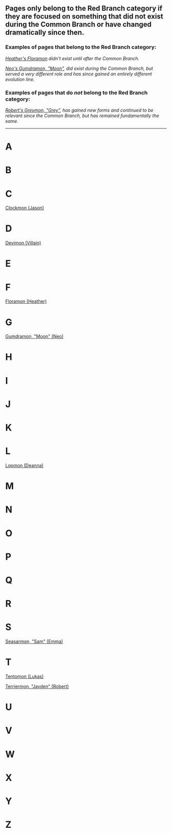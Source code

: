 ## Pages only belong to the Red Branch category if they are focused on something that did not exist during the Common Branch or have changed dramatically since then.

### Examples of pages that belong to the Red Branch category:

*[Heather's Floramon](../digimon/Floramon_(Heather)) didn't exist until after the Common Branch.*

*[Neo's Gumdramon, "Moon"](../digimon/Gumdramon_(Neo)), did exist during the Common Branch, but served a very different role and has since gained an entirely different evolution line.*

### Examples of pages that do *not* belong to the Red Branch category:

*[Robert's Greymon, "Grey"](../digimon/Greymon_(Robert)), has gained new forms and continued to be relevant since the Common Branch, but has remained fundamentally the same.*

-----

# A

# B

# C

[Clockmon (Jason)](../digimon/Clockmon_(Jason))

# D

[Devimon (Villain)](../digimon/Devimon_(Villain))

# E

# F

[Floramon (Heather)](../digimon/Floramon_(Heather))

# G

[Gumdramon, "Moon" (Neo)](../digimon/Gumdramon_(Neo))

# H

# I

# J

# K

# L

[Lopmon (Deanna)](../digimon/Lopmon_(Deanna))

# M

# N

# O

# P

# Q

# R

# S

[Seasarmon, "Sam" (Emma)](../digimon/Seasarmon_(Emma))

# T

[Tentomon (Lukas)](../digimon/Tentomon_(Lukas))

[Terriermon, "Jayden" (Robert)](../digimon/Terriermon_(Robert))

# U

# V

# W

# X

# Y

# Z
